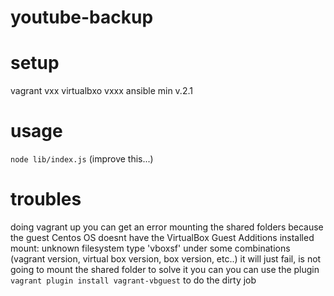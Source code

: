 # youtube-backup

# setup
vagrant vxx
virtualbxo vxxx
ansible min v.2.1

# usage
`node lib/index.js` (improve this...)

# troubles
doing vagrant up you can get an error mounting the shared folders because the guest Centos OS doesnt have the VirtualBox Guest Additions installed
mount: unknown filesystem type 'vboxsf'
under some combinations (vagrant version, virtual box version, box version, etc..) it will just fail, is not going to mount the shared folder
to solve it you can you can use the plugin `vagrant plugin install vagrant-vbguest` to do the dirty job
